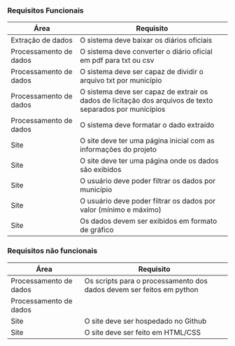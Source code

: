 ### Requisitos Funcionais

| Área | Requisito |
| --- | --- |
| Extração de dados | O sistema deve baixar os diários oficiais |
| Processamento de dados | O sistema deve converter o diário oficial em pdf para txt ou csv |
| Processamento de dados | O sistema deve ser capaz de dividir o arquivo txt por município |
| Processamento de dados | O sistema deve ser capaz de extrair os dados de licitação dos arquivos de texto separados por municípios|
| Processamento de dados | O sistema deve formatar o dado extraído |
| Site | O site deve ter uma página inicial com as informações do projeto |
| Site | O site deve ter uma página onde os dados são exibidos |
| Site | O usuário deve poder filtrar os dados por município |
| Site | O usuário deve poder filtrar os dados por valor (mínimo e máximo) |
| Site | Os dados devem ser exibidos em formato de gráfico |

### Requisitos não funcionais

| Área | Requisito |
| --- | --- |
| Processamento de dados | Os scripts para o processamento dos dados devem ser feitos em python |
| Processamento de dados |  |
| Site | O site deve ser hospedado no Github |
| Site | O site deve ser feito em HTML/CSS |
